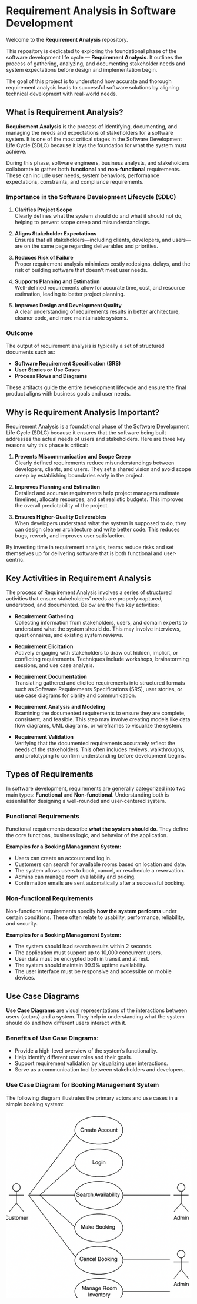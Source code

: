 # Requirement Analysis in Software Development

Welcome to the **Requirement Analysis** repository.

This repository is dedicated to exploring the foundational phase of the software development life cycle — **Requirement Analysis**. It outlines the process of gathering, analyzing, and documenting stakeholder needs and system expectations before design and implementation begin.

The goal of this project is to understand how accurate and thorough requirement analysis leads to successful software solutions by aligning technical development with real-world needs.

## What is Requirement Analysis?

**Requirement Analysis** is the process of identifying, documenting, and managing the needs and expectations of stakeholders for a software system. It is one of the most critical stages in the Software Development Life Cycle (SDLC) because it lays the foundation for what the system must achieve.

During this phase, software engineers, business analysts, and stakeholders collaborate to gather both **functional** and **non-functional** requirements. These can include user needs, system behaviors, performance expectations, constraints, and compliance requirements.

### Importance in the Software Development Lifecycle (SDLC)

1. **Clarifies Project Scope**  
   Clearly defines what the system should do and what it should not do, helping to prevent scope creep and misunderstandings.

2. **Aligns Stakeholder Expectations**  
   Ensures that all stakeholders—including clients, developers, and users—are on the same page regarding deliverables and priorities.

3. **Reduces Risk of Failure**  
   Proper requirement analysis minimizes costly redesigns, delays, and the risk of building software that doesn't meet user needs.

4. **Supports Planning and Estimation**  
   Well-defined requirements allow for accurate time, cost, and resource estimation, leading to better project planning.

5. **Improves Design and Development Quality**  
   A clear understanding of requirements results in better architecture, cleaner code, and more maintainable systems.

### Outcome

The output of requirement analysis is typically a set of structured documents such as:
- **Software Requirement Specification (SRS)**
- **User Stories or Use Cases**
- **Process Flows and Diagrams**

These artifacts guide the entire development lifecycle and ensure the final product aligns with business goals and user needs.

## Why is Requirement Analysis Important?

Requirement Analysis is a foundational phase of the Software Development Life Cycle (SDLC) because it ensures that the software being built addresses the actual needs of users and stakeholders. Here are three key reasons why this phase is critical:

1. **Prevents Miscommunication and Scope Creep**  
   Clearly defined requirements reduce misunderstandings between developers, clients, and users. They set a shared vision and avoid scope creep by establishing boundaries early in the project.

2. **Improves Planning and Estimation**  
   Detailed and accurate requirements help project managers estimate timelines, allocate resources, and set realistic budgets. This improves the overall predictability of the project.

3. **Ensures Higher-Quality Deliverables**  
   When developers understand what the system is supposed to do, they can design cleaner architecture and write better code. This reduces bugs, rework, and improves user satisfaction.

By investing time in requirement analysis, teams reduce risks and set themselves up for delivering software that is both functional and user-centric.

## Key Activities in Requirement Analysis

The process of Requirement Analysis involves a series of structured activities that ensure stakeholders’ needs are properly captured, understood, and documented. Below are the five key activities:

- **Requirement Gathering**  
  Collecting information from stakeholders, users, and domain experts to understand what the system should do. This may involve interviews, questionnaires, and existing system reviews.

- **Requirement Elicitation**  
  Actively engaging with stakeholders to draw out hidden, implicit, or conflicting requirements. Techniques include workshops, brainstorming sessions, and use case analysis.

- **Requirement Documentation**  
  Translating gathered and elicited requirements into structured formats such as Software Requirements Specifications (SRS), user stories, or use case diagrams for clarity and communication.

- **Requirement Analysis and Modeling**  
  Examining the documented requirements to ensure they are complete, consistent, and feasible. This step may involve creating models like data flow diagrams, UML diagrams, or wireframes to visualize the system.

- **Requirement Validation**  
  Verifying that the documented requirements accurately reflect the needs of the stakeholders. This often includes reviews, walkthroughs, and prototyping to confirm understanding before development begins.

## Types of Requirements

In software development, requirements are generally categorized into two main types: **Functional** and **Non-functional**. Understanding both is essential for designing a well-rounded and user-centered system.

### Functional Requirements

Functional requirements describe **what the system should do**. They define the core functions, business logic, and behavior of the application.

**Examples for a Booking Management System:**
- Users can create an account and log in.
- Customers can search for available rooms based on location and date.
- The system allows users to book, cancel, or reschedule a reservation.
- Admins can manage room availability and pricing.
- Confirmation emails are sent automatically after a successful booking.

### Non-functional Requirements

Non-functional requirements specify **how the system performs** under certain conditions. These often relate to usability, performance, reliability, and security.

**Examples for a Booking Management System:**
- The system should load search results within 2 seconds.
- The application must support up to 10,000 concurrent users.
- User data must be encrypted both in transit and at rest.
- The system should maintain 99.9% uptime availability.
- The user interface must be responsive and accessible on mobile devices.
## Use Case Diagrams

**Use Case Diagrams** are visual representations of the interactions between users (actors) and a system. They help in understanding what the system should do and how different users interact with it.

### Benefits of Use Case Diagrams:
- Provide a high-level overview of the system’s functionality.
- Help identify different user roles and their goals.
- Support requirement validation by visualizing user interactions.
- Serve as a communication tool between stakeholders and developers.

### Use Case Diagram for Booking Management System

The following diagram illustrates the primary actors and use cases in a simple booking system:

![Use Case Diagram](alx-booking-uc.png)
